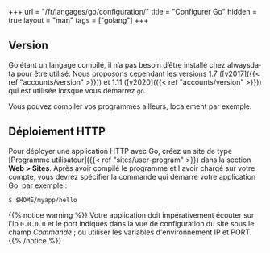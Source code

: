 +++
url = "/fr/langages/go/configuration/"
title = "Configurer Go"
hidden = true
layout = "man"
tags = ["golang"]
+++

## Version

Go étant un langage compilé, il n’a pas besoin d’être ins­tal­lé chez always­da­ta pour être uti­li­sé. Nous proposons cependant les versions 1.7 ([v2017]({{< ref "accounts/version" >}})) et 1.11 ([v2020]({{< ref "accounts/version" >}})) qui est utilisée lorsque vous démarrez `go`.

Vous pouvez compiler vos programmes ailleurs, localement par exemple.


## Déploiement HTTP

Pour déployer une application HTTP avec Go, créez un site de type [Programme utilisateur]({{< ref "sites/user-program" >}}) dans la section **Web > Sites**. Après avoir compilé le programme et l'avoir chargé sur votre compte, vous devrez spécifier la commande qui démarre votre application Go, par exemple :

```
$ $HOME/myapp/hello
```

{{% notice warning %}}
Votre application doit impérativement écouter sur l'ip `0.0.0.0` et le port indiqués dans la vue de configuration du site sous le champ *Commande* ; ou utiliser les variables d'environnement IP et PORT.
{{% /notice %}}

